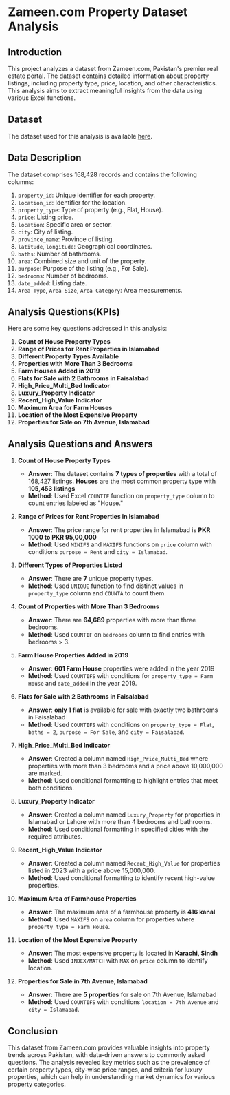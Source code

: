 # Zameen.com Property Dataset Analysis

## Introduction
This project analyzes a dataset from Zameen.com, Pakistan's premier real estate portal. The dataset contains detailed information about property listings, including property type, price, location, and other characteristics. This analysis aims to extract meaningful insights from the data using various Excel functions.

## Dataset
The dataset used for this analysis is available [here](https://github.com/ahsanfarooq1/zameen_property_in_excel/blob/main/Zameen__Property_Dataset.xlsx).


## Data Description
The dataset comprises 168,428 records and contains the following columns:
1. `property_id`: Unique identifier for each property.
2. `location_id`: Identifier for the location.
3. `property_type`: Type of property (e.g., Flat, House).
4. `price`: Listing price.
5. `location`: Specific area or sector.
6. `city`: City of listing.
7. `province_name`: Province of listing.
8. `latitude`, `longitude`: Geographical coordinates.
9. `baths`: Number of bathrooms.
10. `area`: Combined size and unit of the property.
11. `purpose`: Purpose of the listing (e.g., For Sale).
12. `bedrooms`: Number of bedrooms.
13. `date_added`: Listing date.
14. `Area Type`, `Area Size`, `Area Category`: Area measurements.

## Analysis Questions(KPIs)
Here are some key questions addressed in this analysis:
1. **Count of House Property Types**
2. **Range of Prices for Rent Properties in Islamabad**
3. **Different Property Types Available**
4. **Properties with More Than 3 Bedrooms**
5. **Farm Houses Added in 2019**
6. **Flats for Sale with 2 Bathrooms in Faisalabad**
7. **High_Price_Multi_Bed Indicator**
8. **Luxury_Property Indicator**
9. **Recent_High_Value Indicator**
10. **Maximum Area for Farm Houses**
11. **Location of the Most Expensive Property**
12. **Properties for Sale on 7th Avenue, Islamabad**

## Analysis Questions and Answers

1. **Count of House Property Types**  
   - **Answer**: The dataset contains **7 types of properties** with a total of 168,427 listings. **Houses** are the most common property type with **105,453 listings**
   - **Method**: Used Excel `COUNTIF` function on `property_type` column to count entries labeled as "House."

2. **Range of Prices for Rent Properties in Islamabad**  
   - **Answer**: The price range for rent properties in Islamabad is **PKR 1000 to PKR 95,00,000**
   - **Method**: Used `MINIFS` and `MAXIFS` functions on `price` column with conditions `purpose = Rent` and `city = Islamabad`.

3. **Different Types of Properties Listed**  
   - **Answer**: There are **7** unique property types. 
   - **Method**: Used `UNIQUE` function to find distinct values in `property_type` column and `COUNTA` to count them.

4. **Count of Properties with More Than 3 Bedrooms**  
   - **Answer**: There are **64,689** properties with more than three bedrooms.
   - **Method**: Used `COUNTIF` on `bedrooms` column to find entries with bedrooms > 3.

5. **Farm House Properties Added in 2019**  
   - **Answer**: **601 Farm House** properties were added in the year 2019
   - **Method**: Used `COUNTIFS` with conditions for `property_type = Farm House` and `date_added` in the year 2019.

6. **Flats for Sale with 2 Bathrooms in Faisalabad**  
   - **Answer**: **only 1 flat** is available for sale with exactly two bathrooms in Faisalabad
   - **Method**: Used `COUNTIFS` with conditions on `property_type = Flat`, `baths = 2`, `purpose = For Sale`, and `city = Faisalabad`.

7. **High_Price_Multi_Bed Indicator**  
   - **Answer**: Created a column named `High_Price_Multi_Bed` where properties with more than 3 bedrooms and a price above 10,000,000 are marked.
   - **Method**: Used conditional formattting to highlight entries that meet both conditions.

8. **Luxury_Property Indicator**  
   - **Answer**: Created a column named `Luxury_Property` for properties in Islamabad or Lahore with more than 4 bedrooms and bathrooms.
   - **Method**: Used conditional formatting in specified cities with the required attributes.

9. **Recent_High_Value Indicator**  
   - **Answer**: Created a column named `Recent_High_Value` for properties listed in 2023 with a price above 15,000,000.
   - **Method**: Used conditional formatting to identify recent high-value properties.

10. **Maximum Area of Farmhouse Properties**  
    - **Answer**: The maximum area of a farmhouse property is **416 kanal**
    - **Method**: Used `MAXIFS` on `area` column for properties where `property_type = Farm House`.

11. **Location of the Most Expensive Property**  
    - **Answer**: The most expensive property is located in **Karachi, Sindh**
    - **Method**: Used `INDEX/MATCH` with `MAX` on `price` column to identify location.

12. **Properties for Sale in 7th Avenue, Islamabad**  
    - **Answer**: There are **5 properties** for sale on 7th Avenue, Islamabad
    - **Method**: Used `COUNTIFS` with conditions `location = 7th Avenue` and `city = Islamabad`.

## Conclusion
This dataset from Zameen.com provides valuable insights into property trends across Pakistan, with data-driven answers to commonly asked questions. The analysis revealed key metrics such as the prevalence of certain property types, city-wise price ranges, and criteria for luxury properties, which can help in understanding market dynamics for various property categories.









